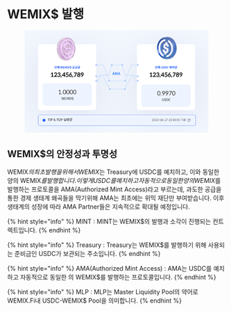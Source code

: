# WEMIX$ 발행

<figure><img src="../../.gitbook/assets/image (3).png" alt=""><figcaption></figcaption></figure>

## WEMIX$의 안정성과 투명성

WEMIX$의 최초 발행을 위해서 WEMIX$는 Treasury에 USDC를 예치하고, 이와 동일한 양의 WEMIX$를 발행합니다. 이렇게 USDC를 예치하고 자동적으로 동일한 양의 WEMIX$를 발행하는 프로토콜을 AMA(Authorized Mint Access)라고 부르는데, 과도한 공급을 통한 경제 생태계 왜곡들을 막기위해 AMA는 최초에는 위믹 재단만 부여받습니다. 이후 생태계의 성장에 따라 AMA Partner들은 지속적으로 확대될 예정입니다.

{% hint style="info" %}
MINT : MINT는 WEMIX$의 발행과 소각이 진행되는 컨트렉트입니다.
{% endhint %}

{% hint style="info" %}
Treasury : Treasury는 WEMIX$를 발행하기 위해 사용되는 준비금인 USDC가 보관되는 주소입니다.
{% endhint %}

{% hint style="info" %}
AMA(Authorized Mint Access) : AMA는 USDC를 예치하고 자동적으로 동일한 의 WEMIX$를 발행하는 프로토콜입니다.
{% endhint %}

{% hint style="info" %}
MLP : MLP는 Master Liquidity Pool의 약어로 WEMIX.Fi내 USDC-WEMIX$ Pool을 의미합니다.
{% endhint %}
